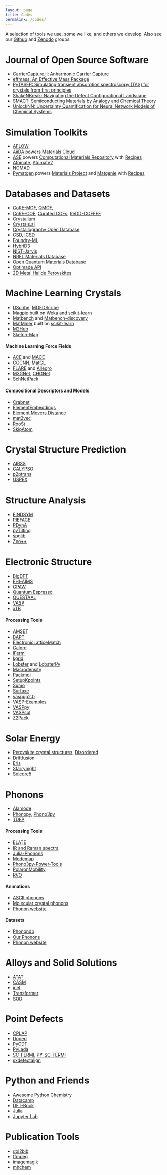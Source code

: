 ```yaml
---
layout: page
title: Codes
permalink: /codes/
---
```


A selection of tools we use, some we like, and others we develop. Also see our [Github](https://github.com/WMD-group) and [Zenodo](https://zenodo.org/communities/wmd-group) groups.

# Journal of Open Source Software
* [CarrierCapture.jl: Anharmonic Carrier Capture](https://joss.theoj.org/papers/10.21105/joss.02102)
* [effmass: An Effective Mass Package](https://joss.theoj.org/papers/10.21105/joss.00797)
* [PyTASER: Simulating transient absorption spectroscopy (TAS) for crystals from first principles](https://github.com/WMD-group/PyTASER)
* [ShakeNBreak: Navigating the Defect Configurational Landscape](https://joss.theoj.org/papers/6545bcc1a0439b16360ace684ac5aa25)
* [SMACT: Semiconducting Materials by Analogy and Chemical Theory](https://joss.theoj.org/papers/10.21105/joss.01361)
* [UnlockNN: Uncertainty Quantification for Neural Network Models of Chemical Systems](https://joss.theoj.org/papers/b00df538a159c4b6816ec24d4d1716fb)

# Simulation Toolkits
* [AFLOW](http://www.aflowlib.org)
* [AiiDA](http://www.aiida.net) powers [Materials Cloud](https://www.materialscloud.org)
* [ASE](https://wiki.fysik.dtu.dk/ase/) powers [Computational Materials Repository](https://cmr.fysik.dtu.dk) with [Recipes](https://asr.readthedocs.io)
* [Atomate](https://github.com/hackingmaterials/atomate), [Atomate2](https://github.com/materialsproject/atomate2)
* [NOMAD](https://nomad-coe.eu) 
* [Pymatgen](http://pymatgen.org) powers [Materials Project](https://materialsproject.org) and [Matgenie](http://matgenie.materialsvirtuallab.org) with [Recipes](http://matgenb.materialsvirtuallab.org) 

#  Databases and Datasets 
* [CoRE-MOF](https://zenodo.org/record/3370144), [QMOF](https://github.com/arosen93/QMOF),
* [CoRE-COF](https://core-cof.github.io/CoRE-COF-Database), [Curated COFs](https://www.materialscloud.org/discover/curated-cofs), [ReDD-COFFEE](https://archive.materialscloud.org/record/2023.13)
* [Crystalium](http://crystalium.materialsvirtuallab.org)
* [Crystals.ai](https://crystals.ai)  
* [Crystallography Open Database](http://www.crystallography.net/cod/) 
* [CSD](https://www.psds.ac.uk/csd), [ICSD](https://www.psds.ac.uk/icsd)
* [Foundry-ML](https://foundry-ml.org)
* [HybriD3](https://materials.hybrid3.duke.edu)
* [NIST-Jarvis](https://jarvis.nist.gov)
* [NREL Materials Database](https://materials.nrel.gov)
* [Open Quantum Materials Database](http://oqmd.org)
* [Optimade API](https://www.optimade.org)
* [2D Metal Halide Perovskites](http://www.pdb.nmse-lab.ru)

# Machine Learning Crystals
* [DScribe](https://singroup.github.io/dscribe), [MOFDScribe](https://github.com/kjappelbaum/mofdscribe)
* [Magpie](https://bitbucket.org/wolverton/magpie) built on [Weka](https://www.cs.waikato.ac.nz/ml/weka/) and [scikit-learn](http://scikit-learn.org)
* [Matbench](https://matbench.materialsproject.org) and [Matbench-discovery](https://matbench-discovery.materialsproject.org)
* [MatMiner](http://hackingmaterials.github.io/matminer) built on [scikit-learn](http://scikit-learn.org)
* [M2Hub](https://github.com/yuanqidu/M2Hub)
* [Sketch-Map](https://sketchmap.org) 

#### Machine Learning Force Fields 
* [ACE](https://github.com/ACEsuit/ACE1.jl) and [MACE](https://github.com/ACEsuit/mace)
* [CGCNN](https://github.com/txie-93/cgcnn), [MatGL](https://github.com/materialsvirtuallab/matgl)
* [FLARE](https://github.com/mir-group/flare) and [Allegro](https://github.com/mir-group/allegro)
* [M3GNet](https://github.com/materialsvirtuallab/matgl), [CHGNet](https://github.com/CederGroupHub/chgnet)
* [SchNetPack](https://github.com/atomistic-machine-learning/schnetpack)

#### Compositional Descriptors and Models
* [Crabnet](https://github.com/anthony-wang/CrabNet)
* [ElementEmbeddings](https://github.com/WMD-group/ElementEmbeddings)
* [Element Movers Distance](https://github.com/lrcfmd/ElMD)
* [mat2vec](https://github.com/materialsintelligence/mat2vec)
* [RooSt](https://github.com/CompRhys/roost)
* [SkipAtom](https://github.com/lantunes/skipatom)

# Crystal Structure Prediction
* [AIRSS](https://www.mtg.msm.cam.ac.uk/Codes/AIRSS) 
* [CALYPSO](http://www.calypso.cn) 
* [p2ptrans](https://github.com/ftherrien/p2ptrans) 
* [USPEX](http://uspex-team.org/en/uspex) 

# Structure Analysis
* [FINDSYM](https://stokes.byu.edu/iso/findsym.php)
* [PIEFACE](https://github.com/jcumby/PIEFACE)
* [PDynA](https://github.com/WMD-group/PDynA)
* [pyTilting](https://dwang5.github.io/PyTiltingDoc)
* [spglib](http://spglib.github.io/spglib)
* [Zeo++](http://www.zeoplusplus.org)

# Electronic Structure
* [BigDFT](http://bigdft.org)
* [FHI-AIMS](https://aimsclub.fhi-berlin.mpg.de)
* [GPAW](https://wiki.fysik.dtu.dk/gpaw/)
* [Quantum Espresso](https://www.quantum-espresso.org)
* [QUESTAAL](https://www.questaal.org) 
* [VASP](https://www.vasp.at)
* [xTB](https://github.com/grimme-lab/xtb)

#### Processing Tools
* [AMSET](https://github.com/hackingmaterials/amset) 
* [BAPT](https://github.com/utf/bapt) 
* [ElectronicLatticeMatch](https://github.com/keeeto/ElectronicLatticeMatch) 
* [Galore](https://github.com/SMTG-UCL/galore)
* [iFermi](https://github.com/fermisurfaces/IFermi) 
* [kgrid](https://github.com/WMD-group/kgrid)
* [Lobster](http://www.cohp.de) and [LobsterPy](https://github.com/JaGeo/LobsterPy/tree/main)
* [Macrodensity](https://github.com/WMD-group/MacroDensity)
* [Packmol](https://m3g.github.io/packmol/)
* [SetupKpoints](https://github.com/keeeto/SetupKpoints) 
* [Sumo](https://github.com/SMTG-UCL/sumo)
* [Surfaxe](https://github.com/SMTG-UCL/surfaxe)
* [vaspup2.0](https://github.com/kavanase/vaspup2.0) 
* [VASP-Examples](https://github.com/JMSkelton/VASP-Examples) 
* [VASPpy](https://github.com/bjmorgan/vasppy) 
* [VASPsol](https://github.com/henniggroup/VASPsol) 
* [Z2Pack](http://z2pack.ethz.ch) 

# Solar Energy 
* [Perovskite crystal structures](https://github.com/WMD-group/hybrid-perovskites), [Disordered](https://github.com/jarvist/Disordered-MAPI-Phonons) 
* [Driftfusion](https://github.com/barnesgroupICL/Driftfusion) 
* [Eris](https://github.com/WMD-group/Eris) 
* [Starrynight](https://github.com/WMD-group/StarryNight)
* [Solcore5](https://github.com/dalonsoa/solcore5) 

# Phonons
* [Alamode](https://alamode.readthedocs.io) 
* [Phonopy](https://atztogo.github.io/phonopy), [Phono3py](https://atztogo.github.io/phono3py) 
* [TDEP](https://github.com/tdep-developers/tdep)

#### Processing Tools
* [ELATE](http://progs.coudert.name/elate)
* [IR and Raman spectra](https://github.com/JMSkelton/Phonopy-Spectroscopy) 
* [Julia-Phonons](https://github.com/jarvist/Julia-Phonons) 
* [Modemap](https://github.com/JMSkelton/ModeMap)
* [Phono3py-Power-Tools](https://github.com/skelton-group/Phono3py-Power-Tools) 
* [PolaronMobility](https://github.com/jarvist/PolaronMobility.jl) 
* [RVO](https://github.com/WMD-group/rvo) 

#### Animations
* [ASCII phonons](https://github.com/ajjackson/ascii-phonons)
* [Molecular crystal phonons](https://github.com/JMSkelton/MolecularCrystalPhononAnimation)
* [Phonon website](http://henriquemiranda.github.io/phononwebsite/phonon.html) 

#### Datasets
* [Phonondb](https://github.com/atztogo/phonondb) 
* [Our Phonons](https://github.com/WMD-group/Phonons)
* [Phonon website](http://henriquemiranda.github.io/phononwebsite/phonon.html) 

# Alloys and Solid Solutions 
* [ATAT](https://www.brown.edu/Departments/Engineering/Labs/avdw/atat/) 
* [CASM](https://github.com/prisms-center/CASMcode) 
* [icet](https://icet.materialsmodeling.org) 
* [Transformer](https://github.com/JMSkelton/Transformer) 
* [SOD](https://github.com/Grau-CrespoGroup/sod) 

# Point Defects
* [CPLAP](https://github.com/jbuckeridge/cplap) 
* [Doped](https://github.com/SMTG-UCL/doped) 
* [PyCDT](https://github.com/mbkumar/pycdt)
* [PyLada](https://github.com/pylada/pylada-defects)
* [SC-FERMI](https://github.com/jbuckeridge/sc-fermi), [PY-SC-FERMI](https://github.com/bjmorgan/py-sc-fermi)
* [sxdefectalign](https://sxrepo.mpie.de/projects/sphinx-add-ons/files?sort=filename) 

# Python and Friends
* [Awesome Python Chemistry](https://github.com/lmmentel/awesome-python-chemistry) 
* [Datacamp](https://www.datacamp.com) 
* [DFT-Book](http://kitchingroup.cheme.cmu.edu/dft-book/dft.html) 
* [Julia](https://julialang.org) 
* [Jupyter Lab](https://jupyter.org) 

# Publication Tools
* [doi2bib](http://www.doi2bib.org) 
* [ffmpeg](https://www.ffmpeg.org)  
* [imagemagik](https://www.imagemagick.org) 
* [mhchem](https://ctan.org/pkg/mhchem?lang=en) 

